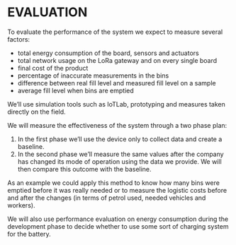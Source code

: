 # EVALUATION

To evaluate the performance of the system we expect to measure several factors:
- total energy consumption of the board, sensors and actuators
- total network usage on the LoRa gateway and on every single board
- final cost of the product
- percentage of inaccurate measurements in the bins
- difference between real fill level and measured fill level on a sample
- average fill level when bins are emptied

We’ll use simulation tools such as IoTLab, prototyping and measures taken directly on the field.

We will measure the effectiveness of the system through a two phase plan:
1. In the first phase we’ll use the device only to collect data and create a baseline.
2. In the second phase we’ll measure the same values after the company has changed its mode of operation using the data we provide. We will then compare this outcome with the baseline.

As an example we could apply this method to know how many bins were emptied before it was really needed or to measure the logistic costs before and after the changes (in terms of petrol used, needed vehicles and workers).

We will also use performance evaluation on energy consumption during the development phase to decide whether to use some sort of charging system for the battery.
